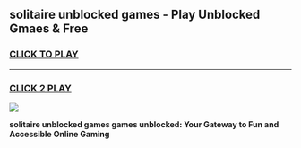 
## solitaire unblocked games - Play Unblocked Gmaes & Free
<h3>
<a href="https://premium.freeplayer.one?title=solitaire_unblocked_games&ref=20F">CLICK TO PLAY</a></h3>
<hr>

<h3>
<a href="https://premium.freeplayer.one?title=solitaire_unblocked_games&ref=20F">CLICK 2 PLAY</a>
  
</h3>

<a href="https://premium.freeplayer.one?title=solitaire_unblocked_games&ref=20F/"><img src="https://clearcache.store/games.png"></a>


**solitaire unblocked games games unblocked: Your Gateway to Fun and Accessible Online Gaming**
